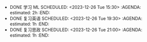 - DONE 学习 ML
  SCHEDULED: <2023-12-26 Tue 15:30>
  :AGENDA:
  estimated: 2h
  :END:
- DONE 复习英语
  SCHEDULED: <2023-12-26 Tue 19:30>
  :AGENDA:
  estimated: 1h
  :END:
- DONE 复习思政
  SCHEDULED: <2023-12-26 Tue 21:00>
  :AGENDA:
  estimated: 1h
  :END:
